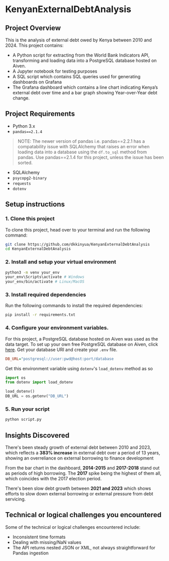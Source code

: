 # KenyanExternalDebtAnalysis

## Project Overview
This is the analysis of external debt owed by Kenya between 2010 and 2024. This project contains:

- A Python script for extracting from the World Bank Indicators API, transforming and loading data into a PostgreSQL database hosted on Aiven.
- A Jupyter notebook for testing purposes
- A SQL script which contains SQL queries used for generating dashboards on Grafana
- The Grafana dashboard which contains a line chart indicating Kenya’s external debt over time and a bar graph showing Year-over-Year debt change.

## Project Requirements

- Python 3.x
- `pandas==2.1.4` 
> NOTE: The newer version of pandas i.e. pandas==2.2.1 has a compatability issue with SQLAlchemy that raises an error when loading data into a database using the `df.to_sql` method from pandas. Use pandas==2.1.4 for this project, unless the issue has been sorted.
- SQLAlchemy
- `psycopg2-binary`
- `requests`
- `dotenv`

## Setup instructions

### 1. Clone this project
To clone this project, head over to your terminal and run the following command:

```bash
git clone https://github.com/dkkinyua/KenyanExternalDebtAnalysis
cd KenyanExternalDebtAnalysis
```
### 2. Install and setup your virtual environment

```bash
python3 -m venv your_env
your_env\Scripts\activate # Windows
your_env/bin/activate # Linux/MacOS
```

### 3. Install required dependencies

Run the following commands to install the required dependencies:

```bash
pip install -r requirements.txt
```

### 4. Configure your environment variables.

For this project, a PostgreSQL database hosted on Aiven was used as the data target. To set up your own free PostgreSQL database on Aiven, click [here](https://console.aiven.io/signup). Get your database URI and create your `.env` file.

```ini
DB_URL="postgresql://user:pwd@host:port/database
```

Get this environment variable using `dotenv`'s `load_dotenv` method as so

```python
import os
from dotenv import load_dotenv

load_dotenv()
DB_URL = os.getenv("DB_URL")
```

### 5. Run your script

```bash
python script.py
```

## Insights Discovered

There's been steady growth of external debt between 2010 and 2023, which reflects a **383% increase** in external debt over a period of 13 years, showing an overreliance on external borrowing to finance development

From the bar chart in the dashboard, **2014-2015** and **2017-2018** stand out as periods of high borrowing. The **2017** spike being the highest of them all, which coincides with the 2017 election period.

There's been slow debt growth between **2021 and 2023** which shows efforts to slow down external borrowing or external pressure from debt servicing.

## Technical or logical challenges you encountered

Some of the technical or logical challenges encountered include:

- Inconsistent time formats
- Dealing with missing/NaN values
- The API returns nested JSON or XML, not always straightforward for Pandas ingestion

